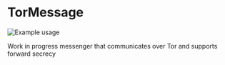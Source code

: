 # TorMessage
![Example usage](https://travis-ci.com/ConnorJarvis/TorMessage.svg?branch=master)

Work in progress messenger that communicates over Tor and supports forward secrecy